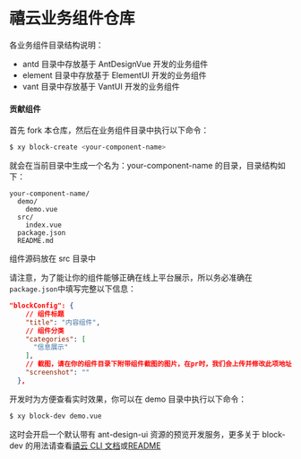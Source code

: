 # 禧云业务组件仓库

各业务组件目录结构说明：
- antd 目录中存放基于 AntDesignVue 开发的业务组件
- element 目录中存放基于 ElementUI 开发的业务组件
- vant 目录中存放基于 VantUI 开发的业务组件

#### 贡献组件
首先 fork 本仓库，然后在业务组件目录中执行以下命令：
```bash
$ xy block-create <your-component-name>
```
就会在当前目录中生成一个名为：your-component-name 的目录，目录结构如下：
```
your-component-name/
  demo/
    demo.vue
  src/
    index.vue
  package.json
  README.md
```
组件源码放在 src 目录中

请注意，为了能让你的组件能够正确在线上平台展示，所以务必准确在`package.json`中填写完整以下信息：
```json
"blockConfig": {
    // 组件标题
    "title": "内容组件",
    // 组件分类
    "categories": [
      "信息展示"
    ],
    // 截图，请在你的组件目录下附带组件截图的图片，在pr时，我们会上传并修改此项地址
    "screenshot": ""
  },
```

开发时为方便查看实时效果，你可以在 demo 目录中执行以下命令：
```bash
$ xy block-dev demo.vue
```
这时会开启一个默认带有 ant-design-ui 资源的预览开发服务，更多关于 block-dev 的用法请查看[禧云 CLI 文档](https://xiyun-international.github.io/xy/cli/plugins/block-dev.html)或[README](https://github.com/xiyun-international/xy/tree/master/packages/xy-plugin-block-dev)